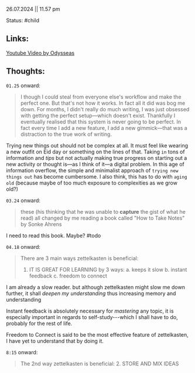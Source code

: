 26.07.2024 || 11.57 pm

Status: #child
## Links:
[Youtube Video by Odysseas](https://youtu.be/hSTy_BInQs8)

## Thoughts:

`01.25` onward:
> I though I could steal from everyone else's workflow and make the perfect one. But that's not how it works. In fact all it did was bog me down. For months, I didn't really do much writing, I was just obsessed with getting the perfect setup—which doesn't exist. Thankfully I eventually realised that this system is never going to be perfect. In fact every time I add a new feature, I add a new gimmick—that was a distraction to the true work of writing.

Trying new things out should not be complex at all. It must feel like wearing a new outfit on Eid day or something on the lines of that. Taking `in` tons of information and _tips_ but not actually making true progress on starting out a new activity or thought is—as I think of it—a digital problem. In this age of information overflow, the simple and minimalist approach of `trying new things out` has become cumbersome. I also think, this has to do with `aging old` (because maybe of too much exposure to complexities as we grow old?)




`03.24` onward:
> these (his thinking that he was unable to **capture** the gist of what he read) all changed by me reading a book called "How to Take Notes" by Sonke Ahrens

I need to read this book. Maybe? #todo



`04.18` onward:
> There are 3 main ways zettelkasten is beneficial:
> 1. IT IS GREAT FOR LEARNING
> by 3 ways:
> 	a. keeps it slow
> 	b. instant feedback
> 	c. freedom to connect

I am already a slow reader. but although zettelkasten might slow me down further, it shall _deepen my understanding_ thus increasing memory and understanding

Instant feedback is absolutely necessary for _mastering_ any topic, it is especially important in regards to self-study---which I shall have to do, probably for the rest of life.

Freedom to Connect is said to be the most effective feature of zettelkasten, I have yet to understand that by doing it.

`8:15` onward:
>The 2nd way zettelkasten is beneficial:
>2. STORE AND MIX IDEAS